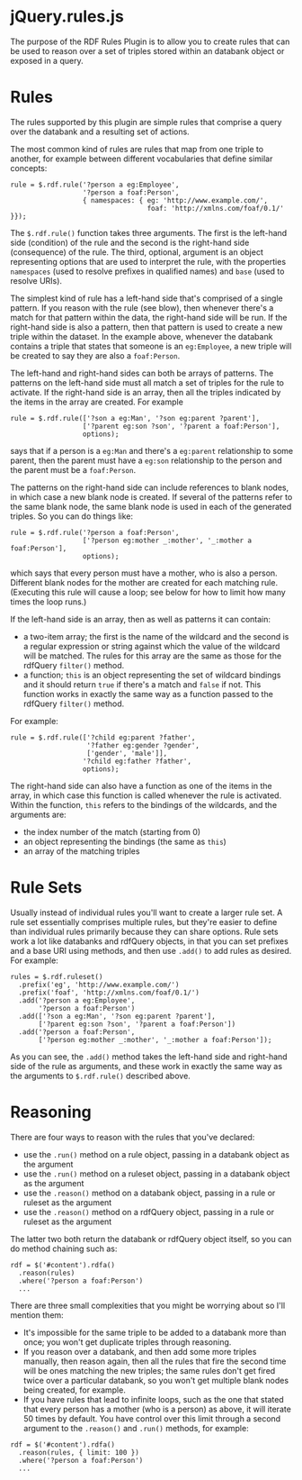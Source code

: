 # jQuery.rules.js #

The purpose of the RDF Rules Plugin is to allow you to create rules that can be used to reason over a set of triples stored within an databank object or exposed in a query.

# Rules #

The rules supported by this plugin are simple rules that comprise a query over the databank and a resulting set of actions.

The most common kind of rules are rules that map from one triple to another, for example between different vocabularies that define similar concepts:

```
rule = $.rdf.rule('?person a eg:Employee', 
                  '?person a foaf:Person',
                  { namespaces: { eg: 'http://www.example.com/', 
                                  foaf: 'http://xmlns.com/foaf/0.1/' }});
```

The `$.rdf.rule()` function takes three arguments. The first is the left-hand side (condition) of the rule and the second is the right-hand side (consequence) of the rule. The third, optional, argument is an object representing options that are used to interpret the rule, with the properties `namespaces` (used to resolve prefixes in qualified names) and `base` (used to resolve URIs).

The simplest kind of rule has a left-hand side that's comprised of a single pattern. If you reason with the rule (see blow), then whenever there's a match for that pattern within the data, the right-hand side will be run. If the right-hand side is also a pattern, then that pattern is used to create a new triple within the dataset. In the example above, whenever the databank contains a triple that states that someone is an `eg:Employee`, a new triple will be created to say they are also a `foaf:Person`.

The left-hand and right-hand sides can both be arrays of patterns. The patterns on the left-hand side must all match a set of triples for the rule to activate. If the right-hand side is an array, then all the triples indicated by the items in the array are created. For example

```
rule = $.rdf.rule(['?son a eg:Man', '?son eg:parent ?parent'],
                  ['?parent eg:son ?son', '?parent a foaf:Person'],
                  options);
```

says that if a person is a `eg:Man` and there's a `eg:parent` relationship to some parent, then the parent must have a `eg:son` relationship to the person and the parent must be a `foaf:Person`.

The patterns on the right-hand side can include references to blank nodes, in which case a new blank node is created. If several of the patterns refer to the same blank node, the same blank node is used in each of the generated triples. So you can do things like:

```
rule = $.rdf.rule('?person a foaf:Person',
                  ['?person eg:mother _:mother', '_:mother a foaf:Person'],
                  options);
```

which says that every person must have a mother, who is also a person. Different blank nodes for the mother are created for each matching rule. (Executing this rule will cause a loop; see below for how to limit how many times the loop runs.)

If the left-hand side is an array, then as well as patterns it can contain:

  * a two-item array; the first is the name of the wildcard and the second is a regular expression or string against which the value of the wildcard will be matched. The rules for this array are the same as those for the rdfQuery `filter()` method.
  * a function; `this` is an object representing the set of wildcard bindings and it should return `true` if there's a match and `false` if not. This function works in exactly the same way as a function passed to the rdfQuery `filter()` method.

For example:

```
rule = $.rdf.rule(['?child eg:parent ?father',
                   '?father eg:gender ?gender',
                   ['gender', 'male']],
                  '?child eg:father ?father',
                  options);
```

The right-hand side can also have a function as one of the items in the array, in which case this function is called whenever the rule is activated. Within the function, `this` refers to the bindings of the wildcards, and the arguments are:

  * the index number of the match (starting from 0)
  * an object representing the bindings (the same as `this`)
  * an array of the matching triples

# Rule Sets #

Usually instead of individual rules you'll want to create a larger rule set. A rule set essentially comprises multiple rules, but they're easier to define than individual rules primarily because they can share options. Rule sets work a lot like databanks and rdfQuery objects, in that you can set prefixes and a base URI using methods, and then use `.add()` to add rules as desired. For example:

```
rules = $.rdf.ruleset()
  .prefix('eg', 'http://www.example.com/')
  .prefix('foaf', 'http://xmlns.com/foaf/0.1/')
  .add('?person a eg:Employee', 
       '?person a foaf:Person')
  .add(['?son a eg:Man', '?son eg:parent ?parent'],
       ['?parent eg:son ?son', '?parent a foaf:Person'])
  .add('?person a foaf:Person',
       ['?person eg:mother _:mother', '_:mother a foaf:Person']);
```

As you can see, the `.add()` method takes the left-hand side and right-hand side of the rule as arguments, and these work in exactly the same way as the arguments to `$.rdf.rule()` described above.

# Reasoning #

There are four ways to reason with the rules that you've declared:

  * use the `.run()` method on a rule object, passing in a databank object as the argument
  * use the `.run()` method on a ruleset object, passing in a databank object as the argument
  * use the `.reason()` method on a databank object, passing in a rule or ruleset as the argument
  * use the `.reason()` method on a rdfQuery object, passing in a rule or ruleset as the argument

The latter two both return the databank or rdfQuery object itself, so you can do method chaining such as:

```
rdf = $('#content').rdfa()
  .reason(rules)
  .where('?person a foaf:Person')
  ...
```

There are three small complexities that you might be worrying about so I'll mention them:

  * It's impossible for the same triple to be added to a databank more than once; you won't get duplicate triples through reasoning.
  * If you reason over a databank, and then add some more triples manually, then reason again, then all the rules that fire the second time will be ones matching the new triples; the same rules don't get fired twice over a particular databank, so you won't get multiple blank nodes being created, for example.
  * If you have rules that lead to infinite loops, such as the one that stated that every person has a mother (who is a person) as above, it will iterate 50 times by default. You have control over this limit through a second argument to the `.reason()` and `.run()` methods, for example:

```
rdf = $('#content').rdfa()
  .reason(rules, { limit: 100 })
  .where('?person a foaf:Person')
  ...
```